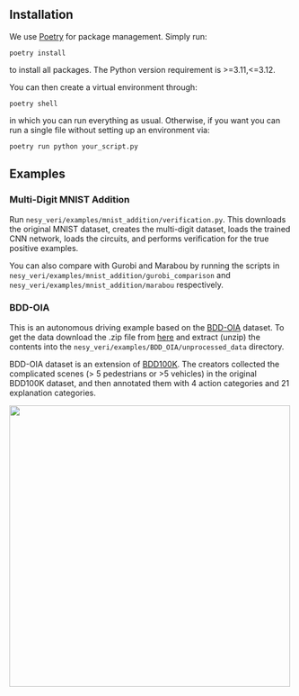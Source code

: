 ## Installation
We use [Poetry](https://python-poetry.org/) for package management. Simply run:
```
poetry install
```
to install all packages. The Python version requirement is >=3.11,<=3.12.


You can then create a virtual environment through:
```
poetry shell
```
in which you can run everything as usual. Otherwise, if you want you can run a single file without setting up an environment via:
```
poetry run python your_script.py
```

## Examples

### Multi-Digit MNIST Addition
Run ```nesy_veri/examples/mnist_addition/verification.py```. This downloads the original MNIST dataset, creates the multi-digit dataset, loads the trained CNN network, loads the circuits, and performs verification for the true positive examples. 

You can also compare with Gurobi and Marabou by running the scripts in ```nesy_veri/examples/mnist_addition/gurobi_comparison``` and ```nesy_veri/examples/mnist_addition/marabou``` respectively.


### BDD-OIA
This is an autonomous driving example based on the [BDD-OIA](https://twizwei.github.io/bddoia_project/) dataset. To get the data download the .zip file from [here](https://drive.google.com/file/d/1WFiwRi_sMA_McZnkbEjh8Rnl-Im7_9Mk/view) and extract (unzip) the contents into the ```nesy_veri/examples/BDD_OIA/unprocessed_data``` directory.

BDD-OIA dataset is an extension of [BDD100K](https://bair.berkeley.edu/blog/2018/05/30/bdd/). The creators collected the complicated scenes (> 5 pedestrians or >5 vehicles) in the original BDD100K dataset, and then annotated them with 4 action categories and 21 explanation categories.

<img src="https://twizwei.github.io/bddoia_project/figs/bddoia_stat.jpg" class="center" width="500">

